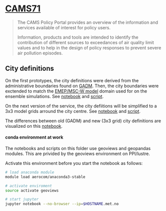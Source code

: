 # [CAMS71][cams71]

> The CAMS Policy Portal provides an overview of the information and services available of interest for policy users.
>
> Information, products and tools are intended to identify the contribution of different sources to exceedances of air quality limit values and to help in the design of policy responses to prevent severe air pollution episodes.

[cams71]: http://policy.atmosphere.copernicus.eu

## City definitions
On the first prototypes, the city definitions were derived from the
administrative boundaries found on [GADM][].
Then, the city boundaries were exctended to match the
[EMEP/MSC-W model][emepctm] domain used for on the ensemble simulations.
See [notebook](GADM%20with%20GeoPandas.ipynb) and [script](GADM.py).

On the next version of the service, the city defiitions will be simplified
to a 3x3 model grids arround the city centre.
See [notebook](Natural%20Earth%20with%20GeoPandas.ipynb) and [script](grid9.py).

The differences between old (GADM) and new (3x3 grid)
city definitions are visualized on this [notebook](GADM%20vs%209%20Grid.ipynb).

[GADM]: https://gadm.org
[emepctm]: https://github.com/metno/emep-ctm

#### conda environment at work
The notebooks and scripts on this folder use geoviews and geopandas modules.
This are privided by the geoviews environment on PPI/lustre.

Activate this environment before you start the notebook as follows:
```bash
# load anaconda module
module load aerocom/anaconda3-stable

# activate enviroment
source activate geoviews

# start jupyter
jupyter notebook --no-browser --ip=$HOSTNAME.met.no
```
